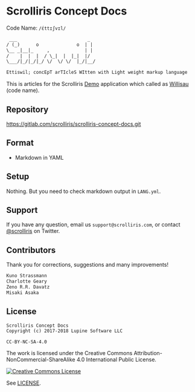 # Scrolliris Concept Docs

Code Name: `/ɛ́ttɪʃvɪl/`


```txt
 ___                          _
/ (_)      o              o  | |
\__ _|__|_     ,             | |
/    |  |  |  / \_|  |  |_|  |/
\___/|_/|_/|_/ \/  \/ \/  |_/|__/

Ettiswil; concEpT arTIcleS WItten with Light weight markup language
```

This is articles for the Scrolliris [Demo](
https://try.scrolliris.com/) application which called as [Willisau](
https://gitlab.com/scrolliris/scrolliris-demo) (code name).


## Repository

https://gitlab.com/scrolliris/scrolliris-concept-docs.git


## Format

* Markdown in YAML


## Setup

Nothing. But you need to check markdown output in `LANG.yml`.


## Support

If you have any question, email us `support@scrolliris.com`, or
contact [@scrolliris](https://twitter.com/scrolliris) on Twitter.


## Contributors

Thank you for corrections, suggestions and many improvements!

```txt
Kuno Strassmann
Charlotte Geary
Zeno R.R. Davatz
Misaki Asaka
```


## License

```txt
Scrolliris Concept Docs
Copyright (c) 2017-2018 Lupine Software LLC
```

`CC-BY-NC-SA-4.0`

The work is licensed under the
Creative Commons Attribution-NonCommercial-ShareAlike 4.0 International
Public License.

[![Creative Commons License](
https://i.creativecommons.org/l/by-nc-sa/4.0/88x31.png)](
http://creativecommons.org/licenses/by-nc-sa/4.0/)

See [LICENSE](LICENSE).
